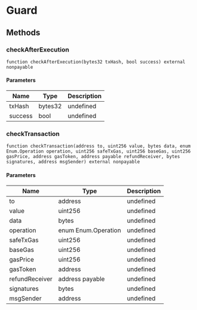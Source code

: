 # Guard









## Methods

### checkAfterExecution

```solidity
function checkAfterExecution(bytes32 txHash, bool success) external nonpayable
```





#### Parameters

| Name | Type | Description |
|---|---|---|
| txHash | bytes32 | undefined
| success | bool | undefined

### checkTransaction

```solidity
function checkTransaction(address to, uint256 value, bytes data, enum Enum.Operation operation, uint256 safeTxGas, uint256 baseGas, uint256 gasPrice, address gasToken, address payable refundReceiver, bytes signatures, address msgSender) external nonpayable
```





#### Parameters

| Name | Type | Description |
|---|---|---|
| to | address | undefined
| value | uint256 | undefined
| data | bytes | undefined
| operation | enum Enum.Operation | undefined
| safeTxGas | uint256 | undefined
| baseGas | uint256 | undefined
| gasPrice | uint256 | undefined
| gasToken | address | undefined
| refundReceiver | address payable | undefined
| signatures | bytes | undefined
| msgSender | address | undefined




